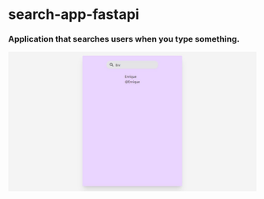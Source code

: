 # search-app-fastapi

<h3>Application that searches users when you type something.</h3>
<img src="https://github.com/Enriquenf07/search-app-fastapi/blob/main/F2jo6nHW8AA0LYZ.jpg" />
